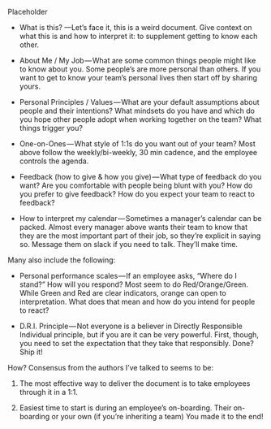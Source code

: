Placeholder
- What is this? —Let’s face it, this is a weird document. Give context on what this is and how to interpret it: to supplement getting to know each other.

- About Me / My Job — What are some common things people might like to know about you. Some people’s are more personal than others. If you want to get to know your team’s personal lives then start off by sharing yours.

- Personal Principles / Values — What are your default assumptions about people and their intentions? What mindsets do you have and which do you hope other people adopt when working together on the team? What things trigger you?

- One-on-Ones — What style of 1:1s do you want out of your team? Most above follow the weekly/bi-weekly, 30 min cadence, and the employee controls the agenda.

- Feedback (how to give & how you give) — What type of feedback do you want? Are you comfortable with people being blunt with you? How do you prefer to give feedback? How do you expect your team to react to feedback?

- How to interpret my calendar — Sometimes a manager’s calendar can be packed. Almost every manager above wants their team to know that they are the most important part of their job, so they’re explicit in saying so. Message them on slack if you need to talk. They’ll make time.

Many also include the following:

- Personal performance scales — If an employee asks, “Where do I stand?” How will you respond? Most seem to do Red/Orange/Green. While Green and Red are clear indicators, orange can open to interpretation. What does that mean and how do you intend for people to react?

- D.R.I. Principle — Not everyone is a believer in Directly Responsible Individual principle, but if you are it can be very powerful. First, though, you need to set the expectation that they take that responsibly.
Done? Ship it!

How? Consensus from the authors I’ve talked to seems to be:

1. The most effective way to deliver the document is to take employees through it in a 1:1.

2. Easiest time to start is during an employee’s on-boarding. Their on-boarding or your own (if you’re inheriting a team)
You made it to the end!


